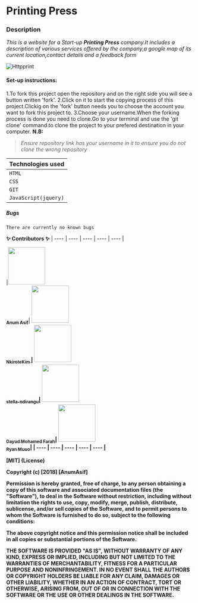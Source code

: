 # Printing Press

### Description
*This is a website for a Start-up **Printing Press** company.It includes a description of various services offered by the company,a google map of its current location,contact details and a feedback form* 

![Httpprint](https://thumbs.gfycat.com/EnchantingGrandioseBluebottlejellyfish-max-1mb.gif)

#### Set-up instructions:
 1.To fork this project open the repository and on the right side you will see a button written 'fork'.
 2.Click on it to start the copying process of this project.Clickig on the 'fork' button needs you to choose the account you want to fork this project to.
3.Choose your username.When the forking process is done you need to clone.Go to your terminal and use the 'git clone' command to clone the project to your prefered destination in your computer.
**N.B:**
> *Ensure repository link has your username in it to ensure you do not clone the wrong repository*


|**Technologies used**|
| --- |
| `HTML`|
| `CSS` |
 | `GIT` |
| `JavaScript(jquery)` |
##### Bugs
    There are currently no known bugs

 **✨ Contributors ✨**
     | ---- | ---- | ---- | ---- | ---- |

|[<img src="https://anumasif.github.io/portfolio/images/profile-pic.jpg" width="100px;"/> <br /><sub><b>
 Anum Asif</b></sub>](https://github.com/AnumAsif)|
 [<img src="https://avatars2.githubusercontent.com/u/43410875?s=460&v=4" width="100px;"/> <br /> <sub><b>
 NkiroteKim <b></sub>](https://github.com/NkiroteKim)|
 [<img src="https://stella-ndirangu.github.io/Portfolio/images/me2.jpg" width="100px;"/>
   <br /><sub><b>stella-ndirangu</sub></b>](https://github.com/stella-ndirangu)|
   [<img src="https://avatars2.githubusercontent.com/u/8039543?s=460&v=4" width="100px;"/> 
   <br /><sub><b>Dayud Mohamed Farah</sub></b>](https://github.com/jinka)|
   [<img src="https://qmuuoryan.github.io/ryan-project/images/papi.jpg" width="100px;"/> 
   <br /><sub><b>Ryan  Muuo</sub><b>](https://github.com/qmuuoryan)|
     | ---- | ---- | ---- | ---- | ---- |


[MIT] (License)

Copyright (c) [2018] [AnumAsif]

Permission is hereby granted, free of charge, to any person obtaining a copy
of this software and associated documentation files (the "Software"), to deal
in the Software without restriction, including without limitation the rights
to use, copy, modify, merge, publish, distribute, sublicense, and/or sell
copies of the Software, and to permit persons to whom the Software is
furnished to do so, subject to the following conditions:

The above copyright notice and this permission notice shall be included in all
copies or substantial portions of the Software.

THE SOFTWARE IS PROVIDED "AS IS", WITHOUT WARRANTY OF ANY KIND, EXPRESS OR
IMPLIED, INCLUDING BUT NOT LIMITED TO THE WARRANTIES OF MERCHANTABILITY,
FITNESS FOR A PARTICULAR PURPOSE AND NONINFRINGEMENT. IN NO EVENT SHALL THE
AUTHORS OR COPYRIGHT HOLDERS BE LIABLE FOR ANY CLAIM, DAMAGES OR OTHER
LIABILITY, WHETHER IN AN ACTION OF CONTRACT, TORT OR OTHERWISE, ARISING FROM,
OUT OF OR IN CONNECTION WITH THE SOFTWARE OR THE USE OR OTHER DEALINGS IN THE
SOFTWARE.

